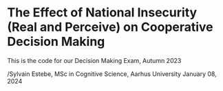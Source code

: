 # The Effect of National Insecurity (Real and Perceive) on Cooperative Decision Making

This is the code for our Decision Making Exam, Autumn 2023

/Sylvain Estebe, MSc in Cognitive Science, Aarhus University
January 08, 2024
